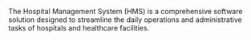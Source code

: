 The Hospital Management System (HMS) is a comprehensive software solution designed to streamline the daily operations and administrative tasks of hospitals and healthcare facilities.
